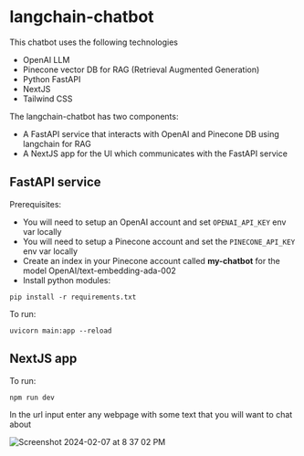# langchain-chatbot

This chatbot uses the following technologies
- OpenAI LLM
- Pinecone vector DB for RAG (Retrieval Augmented Generation)
- Python FastAPI
- NextJS
- Tailwind CSS

The langchain-chatbot has two components:

- A FastAPI service that interacts with OpenAI and Pinecone DB using langchain for RAG
- A NextJS app for the UI which communicates with the FastAPI service

## FastAPI service

Prerequisites:
- You will need to setup an OpenAI account and set `OPENAI_API_KEY` env var locally
- You will need to setup a Pinecone account and set the `PINECONE_API_KEY` env var locally
- Create an index in your Pinecone account called **my-chatbot** for the model OpenAI/text-embedding-ada-002
- Install python modules:
```
pip install -r requirements.txt
```

To run:

```
uvicorn main:app --reload
```

## NextJS app

To run:

```
npm run dev
```

In the url input enter any webpage with some text that you will want to chat about

![Screenshot 2024-02-07 at 8 37 02 PM](https://github.com/yonibaciu/langchain-chatbot/assets/160115/ba9a6812-ea63-4e71-ac7a-93844a84519d)

